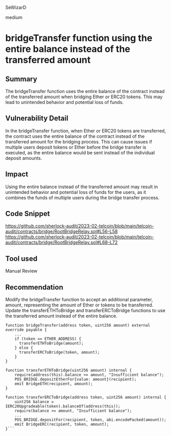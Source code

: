 SeWizarD

medium

# bridgeTransfer function using the entire balance instead of the transferred amount

## Summary
The bridgeTransfer function uses the entire balance of the contract instead of the transferred amount when bridging Ether or ERC20 tokens. This may lead to unintended behavior and potential loss of funds.

## Vulnerability Detail
In the bridgeTransfer function, when Ether or ERC20 tokens are transferred, the contract uses the entire balance of the contract instead of the transferred amount for the bridging process. This can cause issues if multiple users deposit tokens or Ether before the bridge transfer is executed, as the entire balance would be sent instead of the individual deposit amounts.

## Impact
Using the entire balance instead of the transferred amount may result in unintended behavior and potential loss of funds for the users, as it combines the funds of multiple users during the bridge transfer process.

## Code Snippet
https://github.com/sherlock-audit/2023-02-telcoin/blob/main/telcoin-audit/contracts/bridge/RootBridgeRelay.sol#L56-L58
https://github.com/sherlock-audit/2023-02-telcoin/blob/main/telcoin-audit/contracts/bridge/RootBridgeRelay.sol#L68-L72

## Tool used

Manual Review

## Recommendation
Modify the bridgeTransfer function to accept an additional parameter, amount, representing the amount of Ether or tokens to be transferred. Update the transferETHToBridge and transferERCToBridge functions to use the transferred amount instead of the entire balance.
``` solidity
function bridgeTransfer(address token, uint256 amount) external override payable {
    ...
    if (token == ETHER_ADDRESS) {
      transferETHToBridge(amount);
    } else {
      transferERCToBridge(token, amount);
    }
}

function transferETHToBridge(uint256 amount) internal {
    require(address(this).balance >= amount, "Insufficient balance");
    POS_BRIDGE.depositEtherFor{value: amount}(recipient);
    emit BridgeETH(recipient, amount);
}

function transferERCToBridge(address token, uint256 amount) internal {
    uint256 balance = IERC20Upgradeable(token).balanceOf(address(this));
    require(balance >= amount, "Insufficient balance");
    ...
    POS_BRIDGE.depositFor(recipient, token, abi.encodePacked(amount));
    emit BridgeERC(recipient, token, amount);
}```
